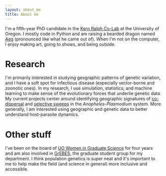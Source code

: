 ```yaml
---
layout: about_me
title: About me
---
```


I'm a fifth-year PhD candidate in the [Kern Ralph Co-Lab](https://kr-colab.github.io/) at the University of Oregon. 
I mostly code in Python and am raising a bearded dragon named [Aeg](https://clararehmann.github.io/etc/aeg_page) (pronounced like what he came out of). 
When I'm not on the computer, I enjoy making art, going to shows, and being outside.

# Research
I'm primarily interested in studying geographic patterns of genetic variation, and I have a soft spot for infectious disease (especially vector-borne and zoonotic ones). 
In my research, I use simulation, statistics, and machine learning to make sense of the evolutionary forces that underlie genetic data.
My current projects center around identifying geographic signatures of [co-dispersal](https://doi.org/10.1093/g3journal/jkae008) and [selective sweeps](https://doi.org/10.1093/molbev/msaf141) in the *Anopheles*-*Plasmodium* system.
More generally, I am interested using geographic and genetic data to better understand host-parasite dynamics.

# Other stuff

I've been on the board of [UO Women in Graduate Science](blogs.uoregon.edu/uowgs) for four years and am also involved in 
[GrEBES](blogs.uoregon.edu/grebes), the graduate student group for my department.
I think population genetics is super neat and it's important to me to help make the field (and science in general) more inclusive
and accessible.
